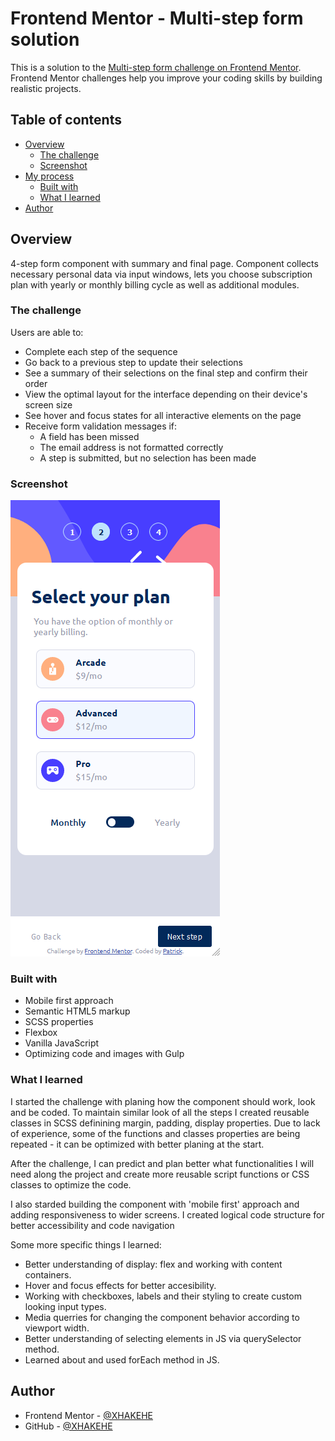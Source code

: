 # Frontend Mentor - Multi-step form solution

This is a solution to the [Multi-step form challenge on Frontend Mentor](https://www.frontendmentor.io/challenges/multistep-form-YVAnSdqQBJ). Frontend Mentor challenges help you improve your coding skills by building realistic projects.

## Table of contents

- [Overview](#overview)
  - [The challenge](#the-challenge)
  - [Screenshot](#screenshot)
- [My process](#my-process)
  - [Built with](#built-with)
  - [What I learned](#what-i-learned)
- [Author](#author)

## Overview

4-step form component with summary and final page. Component collects necessary personal data via input windows, lets you choose subscription plan with yearly or monthly billing cycle as well as additional modules.
### The challenge

Users are able to:

- Complete each step of the sequence
- Go back to a previous step to update their selections
- See a summary of their selections on the final step and confirm their order
- View the optimal layout for the interface depending on their device's screen size
- See hover and focus states for all interactive elements on the page
- Receive form validation messages if:
  - A field has been missed
  - The email address is not formatted correctly
  - A step is submitted, but no selection has been made

### Screenshot

![Mobile](screenshots/Mobile-step-2-monthly.png)

### Built with

- Mobile first approach
- Semantic HTML5 markup
- SCSS properties
- Flexbox
- Vanilla JavaScript
- Optimizing code and images with Gulp

### What I learned

I started the challenge with planing how the component should work, look and be coded. To maintain similar look of all the steps I created reusable classes in SCSS definining margin, padding, display properties. Due to lack of experience, some of the functions and classes properties are being repeated - it can be optimized with better planing at the start.

After the challenge, I can predict and plan better what functionalities I will need along the project and create more reusable script functions or CSS classes to optimize the code.

I also starded building the component with 'mobile first' approach and adding responsiveness to wider screens. I created logical code structure for better accessibility and code navigation

Some more specific things I learned:

- Better understanding of display: flex and working with content containers.
- Hover and focus effects for better accesibility.
- Working with checkboxes, labels and their styling to create custom looking input types.
- Media querries for changing the component behavior according to viewport width.
- Better understanding of selecting elements in JS via querySelector method.
- Learned about and used forEach method in JS.

## Author

- Frontend Mentor - [@XHAKEHE](https://www.frontendmentor.io/profile/XHAKEHE)
- GitHub - [@XHAKEHE](https://github.com/XHAKEHE)

